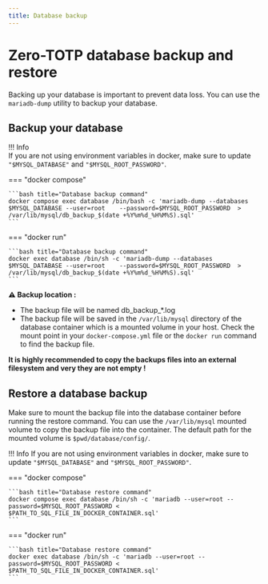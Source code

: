 ```yaml
---
title: Database backup
---
```


# Zero-TOTP database backup and restore
Backing up your database is important to prevent data loss. You can use the `mariadb-dump` utility to backup your database.

## Backup your database

!!! Info  
    If you are not using environment variables in docker, make sure to update `"$MYSQL_DATABASE"` and `"$MYSQL_ROOT_PASSWORD"`.

=== "docker compose"

    ```bash title="Database backup command"
    docker compose exec database /bin/bash -c 'mariadb-dump --databases $MYSQL_DATABASE --user=root    --password=$MYSQL_ROOT_PASSWORD  > /var/lib/mysql/db_backup_$(date +%Y%m%d_%H%M%S).sql'
    ```

=== "docker run"

    ```bash title="Database backup command"
    docker exec database /bin/sh -c 'mariadb-dump --databases $MYSQL_DATABASE --user=root    --password=$MYSQL_ROOT_PASSWORD  > /var/lib/mysql/db_backup_$(date +%Y%m%d_%H%M%S).sql'
    ```

**:warning: Backup location :** 

- The backup file will be named db_backup_\*.log 
- The backup file will be saved in the `/var/lib/mysql` directory of the database container which is a mounted volume in your host. Check the mount point in your `docker-compose.yml` file or the `docker run` command to find the backup file. 

**It is highly recommended to copy the backups files into an external filesystem and very they are not empty !**


## Restore a database backup 

Make sure to mount the backup file into the database container before running the restore command. You can use the `/var/lib/mysql` mounted volume to copy the backup file into the container. The default path for the mounted volume is `$pwd/database/config/`.

!!! Info
    If you are not using environment variables in docker, make sure to update `"$MYSQL_DATABASE"` and `"$MYSQL_ROOT_PASSWORD"`.

=== "docker compose"

    ```bash title="Database restore command" 
    docker compose exec database /bin/sh -c 'mariadb --user=root --password=$MYSQL_ROOT_PASSWORD < $PATH_TO_SQL_FILE_IN_DOCKER_CONTAINER.sql'
    ```

=== "docker run"

    ```bash title="Database restore command"
    docker exec database /bin/sh -c 'mariadb --user=root --password=$MYSQL_ROOT_PASSWORD < $PATH_TO_SQL_FILE_IN_DOCKER_CONTAINER.sql'
    ```